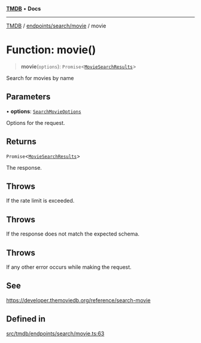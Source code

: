[**TMDB**](../../../../README.md) • **Docs**

***

[TMDB](../../../../README.md) / [endpoints/search/movie](../README.md) / movie

# Function: movie()

> **movie**(`options`): `Promise`\<[`MovieSearchResults`](../../../../structs/Schemas/type-aliases/MovieSearchResults.md)\>

Search for movies by name

## Parameters

• **options**: [`SearchMovieOptions`](../type-aliases/SearchMovieOptions.md)

Options for the request.

## Returns

`Promise`\<[`MovieSearchResults`](../../../../structs/Schemas/type-aliases/MovieSearchResults.md)\>

The response.

## Throws

If the rate limit is exceeded.

## Throws

If the response does not match the expected schema.

## Throws

If any other error occurs while making the request.

## See

https://developer.themoviedb.org/reference/search-movie

## Defined in

[src/tmdb/endpoints/search/movie.ts:63](https://github.com/Norviah/media-hub/blob/d809718af017974e095f312fcfa8bfdf58d3e3e5/src/tmdb/endpoints/search/movie.ts#L63)

